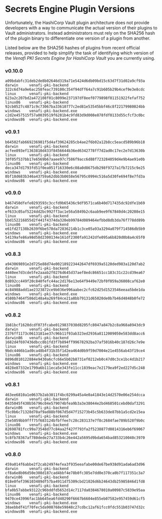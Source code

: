 # Secrets Engine Plugin Versions

Unfortunately, the HashiCorp Vault plugin architecture does not provide developers with a way to
communicate the actual version of their plugins to Vault administrators.  Instead administrators
must rely on the SHA256 hash of the plugin binary to differentiate one version of a plugin from
another.  

Listed below are the SHA256 hashes of plugins from recent official releases, provided to help
simplify the task of identifying which version of the *Venafi PKI Secrets Engine for HashiCorp
Vault* you are currently using.

### v0.10.0
```
a09bdabfc31deb2de8b02646d319a71e5424d6db09bd15c63d7f31d02a9cf93a  darwin     venafi-pki-backend
322c6d74a9e6ac258feac739100c354f94dff64a7c91b605b29b4cef9e3e8cdc  linux      venafi-pki-backend
623a2c207bd2a472108f01c8099e237197df8eef0779898f81151922fefaf752  linux86    venafi-pki-backend
92cb0527c4871c9c73067ba33610777c2ed81e53545bbf46c8f22179980024bb  windows    venafi-pki-backend.exe
c2d2e457515f57a0039519f6281b4c9fd83d9d008e878fdf0133d55cfcf3c0bc  windows86  venafi-pki-backend.exe
```

### v0.9.1
```
b64502fab669236981f5d4af39624285cb4ae2f6b02a12b8cc5eacd589b96b18  darwin     venafi-pki-backend
acfee893ef1363810d433f8456644b36ed6342778ff7d2ad0c17ec2e7d13630b  linux      venafi-pki-backend
30f05f537bb17e6569b67aaee97c7586f9acc6d88f723284059d4e9b4ae91e0b  linux86    venafi-pki-backend
deca347d1793fd51f0ea051f16330e6c08a0d8675db298f9727a1fb7215c9e25  windows    venafi-pki-backend.exe
8bf18d683b346a43759a62dbb3b0658e56795c0994c516a5d30fe694f8e7fd3a  windows86  venafi-pki-backend.exe
```

### v0.9.0
```
b467450dfefe0293593c3ccfd9b65436c9df9571ca6b40d717435dc92dfe1b69  darwin     venafi-pki-backend
ef633c05af5224dd2bc992ff3ac1e56a5849b2c6aab9ee9f67840d4c20208e15  linux      venafi-pki-backend
bbd152216855d2f441f4374da320eb99784d089464efbbd8db3da76f778dd89b  linux86    venafi-pki-backend
e61fd27138b2639f6be578da72836214b1c3ce05a93a3294a079f714586db5b9  windows    venafi-pki-backend.exe
54139afe86a98d58d2300134e161df2300fa91242dfe095a6b820d0b8a4c65f0  windows86  venafi-pki-backend.exe
```

### v0.8.3
```
a943069891e2d725e88d74e002189223442647df6939a5120ded983a120d7ab2  darwin     venafi-pki-backend
4440ee7d3cde5fe2aaab2f0276d645d37aef8edc86651cc183c31c22cd39ea67  linux      venafi-pki-backend
8d892cc449f20c840fefc44ac2d176e13e64f9449e72bf0f059a36008caf62e0  linux86    venafi-pki-backend
4c84988add1ae2323872ce9b036e996aabec2cfc62d25d1523546eeaa5bde1da  windows    venafi-pki-backend.exe
4580b7464f586d148a4a269f84ce21a8bb79131d65020de0b7b46d4848b0fe72  windows86  venafi-pki-backend.exe
```

### v0.8.2
```
1b81bcf1620dcdf073fcabe0129837038d8205fc8047a847b2c8a968a8943dc9  darwin     venafi-pki-backend
2376ff1173c0613181ae37c96b11f93ab323ed2936a8112009050e583dd8acc6  darwin86   venafi-pki-backend
1682d4f697436dbcc8b1fd3f7b894ff99678292ba37af5016b40c187d26c7e9e  linux      venafi-pki-backend
9bdc4466b1ad0ca48b4f31b35f1d2ea464d0b9f59d7004e21e4556ab43f19ce4  linux86    venafi-pki-backend
0896d010122884e9430a6cfc66e5b02b8731ef0212eb0c47d0c3ce1bc4d1b217  windows    venafi-pki-backend.exe
4828e87332e1799a6b111eca5e343fe11cc1839eac7e2179ea9f2ed227d5c248  windows86  venafi-pki-backend.exe
```

### v0.8.1
```
463ee6810a1e0637b2ab3011f4bc0299a45a4e0a41843e14d2570e06e254dcca  darwin     venafi-pki-backend
0435045f430b56796c04e579074bfea9b3a3e38044e2bd468501cebd0daf3291  darwin86   venafi-pki-backend
f5c0b6c71328d70af9ad88bf067d5d47f15273b45c5b633de87bb1a5cd2e15ea  linux      venafi-pki-backend
25e5059bb9fff75f683124bfbffee7c28c283137e7f8c2684fae789b528f9b0c  linux86    venafi-pki-backend
82698781fcc99a73548d77c84aa2f427f793fa2f5238877d0814316eb6f69067  windows    venafi-pki-backend.exe
5c8fb78367af780dede27a733b4c26e442a5695d9bda654bad853210040c3970  windows86  venafi-pki-backend.exe
```

### v0.8.0
```
459a014f6abbe2f2cab24974efea3f935eeafabe00de67be938d91ada6ad3d96  darwin     venafi-pki-backend
cf8a6e8b06d50e308d187cad4bbf4e78b0fc385e7dd0e370ca0b7f117351c3a7  darwin86   venafi-pki-backend
018e0fef396103489df57ba4911d75309cbd21026d6b24643db25985846d1fd8  linux      venafi-pki-backend
bfa0b57abbe93122c96bddfd5652d14c7117da0384678010a00987c5839e95aa  linux86    venafi-pki-backend
9470ce43996fac1bb645ea6fd40290f6667b6604e855eb07582e957459d61cf5  windows    venafi-pki-backend.exe
38aebbdf41f70fec5da908768e59848c27cdbc12af61fcc0fdc551b03747d32c  windows86  venafi-pki-backend.exe
```
